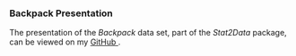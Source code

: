 ### Backpack Presentation

The presentation of the  *Backpack* data set, part of the *Stat2Data* package, can be viewed on my [GitHub ](https://github.com/xavier414?tab=repositories).